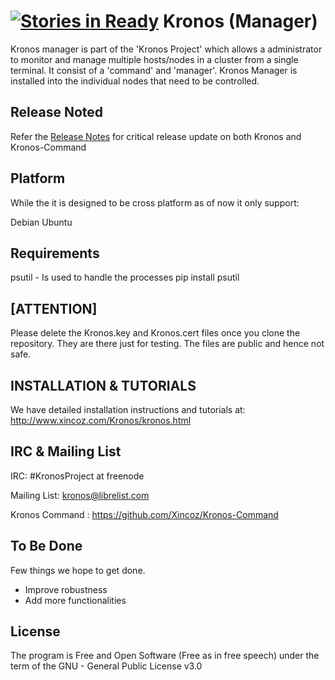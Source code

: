 [![Stories in Ready](https://badge.waffle.io/xincoz/kronos.png?label=ready&title=Ready)](https://waffle.io/xincoz/kronos)
Kronos (Manager)
================

Kronos manager is part of the 'Kronos Project' which allows a administrator to monitor and manage multiple hosts/nodes in a cluster from a single terminal. It consist of a 'command' and 'manager'. Kronos Manager is installed into the individual nodes that need to be controlled.


Release Noted
-------------
Refer the [Release Notes](Release.md) for critical release update on both Kronos and Kronos-Command


Platform
------------
While the it is designed to be cross platform as of now it only support:

Debian
Ubuntu


Requirements
-------------
psutil - Is used to handle the processes
    pip install psutil

[ATTENTION]
------------
Please delete the Kronos.key and Kronos.cert files once you clone the repository. They are there just for testing. The files are public and hence not safe. 

INSTALLATION & TUTORIALS
-------------------------
We have detailed installation instructions and tutorials at:
<http://www.xincoz.com/Kronos/kronos.html>



IRC & Mailing List
------------------
IRC: #KronosProject at freenode

Mailing List: kronos@librelist.com 

Kronos Command : <https://github.com/Xincoz/Kronos-Command>



To Be Done
-----------
Few things we hope to get done.
* Improve robustness
* Add more functionalities 



License
---------------
The program is Free and Open Software (Free as in free speech) under the term of the GNU - General Public License v3.0



